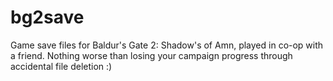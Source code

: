 # bg2save

Game save files for Baldur's Gate 2: Shadow's of Amn, played in co-op with a friend. 
Nothing worse than losing your campaign progress through accidental file deletion :)

